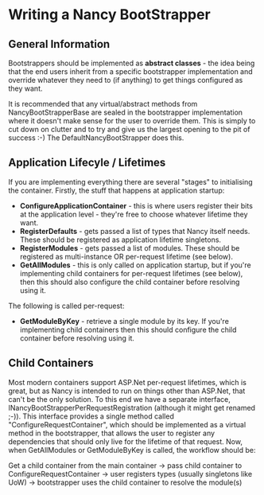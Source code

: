 # Writing a Nancy BootStrapper
## General Information

Bootstrappers should be implemented as **abstract classes** - the idea being that the end users inherit from a specific bootstrapper implementation and override whatever they need to (if anything) to get things configured as they want.

It is recommended that any virtual/abstract methods from NancyBootStrapperBase are sealed in the bootstrapper implementation where it doesn't make sense for the user to override them. This is simply to cut down on clutter and to try and give us the largest opening to the pit of success :-) The DefaultNancyBootStrapper does this.

## Application Lifecyle / Lifetimes

If you are implementing everything there are several "stages" to initialising the container. Firstly, the stuff that happens at application startup:

* **ConfigureApplicationContainer** - this is where users register their bits at the application level - they're free to choose whatever lifetime they want.
* **RegisterDefaults** - gets passed a list of types that Nancy itself needs. These should be registered as application lifetime singletons.
* **RegisterModules** - gets passed a list of modules. These should be registered as multi-instance OR per-request lifetime (see below).
* **GetAllModules** - this is only called on application startup, but if you're implementing child containers for per-request lifetimes (see below), then this should also configure the child container before resolving using it.

The following is called per-request:

* **GetModuleByKey** - retrieve a single module by its key. If you're implementing child containers then this should configure the child container before resolving using it.

## Child Containers

Most modern containers support ASP.Net per-request lifetimes, which is great, but as Nancy is intended to run on things other than ASP.Net, that can't be the only solution. To this end we have a separate interface, INancyBootStrapperPerRequestRegistration<T> (although it might get renamed ;-)). This interface provides a single method called "ConfigureRequestContainer", which should be implemented as a virtual method in the bootstrapper, that allows the user to register any dependencies that should only live for the lifetime of that request. Now, when GetAllModules or GetModuleByKey is called, the workflow should be:

Get a child container from the main container -> pass child container to ConfigureRequestContainer -> user registers types (usually singletons like UoW) -> bootstrapper uses the child container to resolve the module(s)
